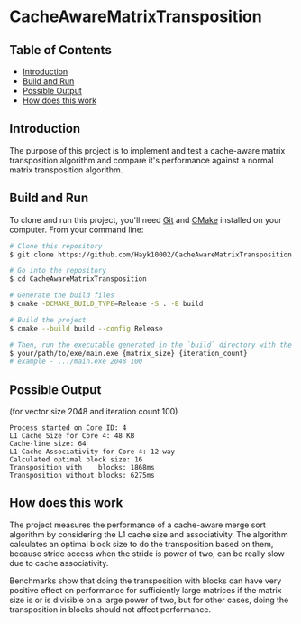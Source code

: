 # CacheAwareMatrixTransposition

## Table of Contents
- [Introduction](#introduction)
- [Build and Run](#build-and-run)
- [Possible Output](#possible-output)
- [How does this work](#how-does-this-work)

## Introduction
The purpose of this project is to implement and test a cache-aware matrix transposition algorithm and compare it's performance against a normal matrix transposition algorithm.

## Build and Run
To clone and run this project, you'll need [Git](https://git-scm.com) and [CMake](https://cmake.org/) installed on your computer. From your command line:

```bash
# Clone this repository
$ git clone https://github.com/Hayk10002/CacheAwareMatrixTransposition

# Go into the repository
$ cd CacheAwareMatrixTransposition

# Generate the build files
$ cmake -DCMAKE_BUILD_TYPE=Release -S . -B build

# Build the project
$ cmake --build build --config Release

# Then, run the executable generated in the `build` directory with the matrix size and iteration count to run the test.
$ your/path/to/exe/main.exe {matrix_size} {iteration_count}
# example - .../main.exe 2048 100
```

## Possible Output
(for vector size 2048 and iteration count 100)

```
Process started on Core ID: 4
L1 Cache Size for Core 4: 48 KB
Cache-line size: 64
L1 Cache Associativity for Core 4: 12-way
Calculated optimal block size: 16
Transposition with    blocks: 1868ms
Transposition without blocks: 6275ms
```

## How does this work
The project measures the performance of a cache-aware merge sort algorithm by considering the L1 cache size and associativity. The algorithm calculates an optimal block size to do the transposition based on them, because stride access when the stride is power of two, can be really slow due to cache associativity.

Benchmarks show that doing the transposition with blocks can have very positive effect on performance for sufficiently large matrices if the matrix size is or is divisible on a large power of two, but for other cases, doing the transposition in blocks should not affect performance.
